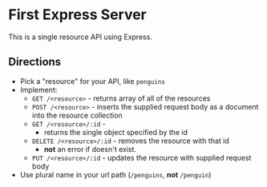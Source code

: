 # First Express Server

This is a single resource API using Express.

## Directions

* Pick a "resource" for your API, like `penguins`
* Implement:
    * `GET /<resource>` - returns array of all of the resources
    * `POST /<resource>` - inserts the supplied request body as a document into the resource collection
    * `GET /<resource>/:id` -
      * returns the single object specified by the id
    * `DELETE /<resource>/:id` - removes the resource with that id
      * **not** an error if doesn't exist.
    * `PUT /<resource>/:id` - updates the resource with supplied request body
* Use plural name in your url path (`/penguins`, **not** `/penguin`)

